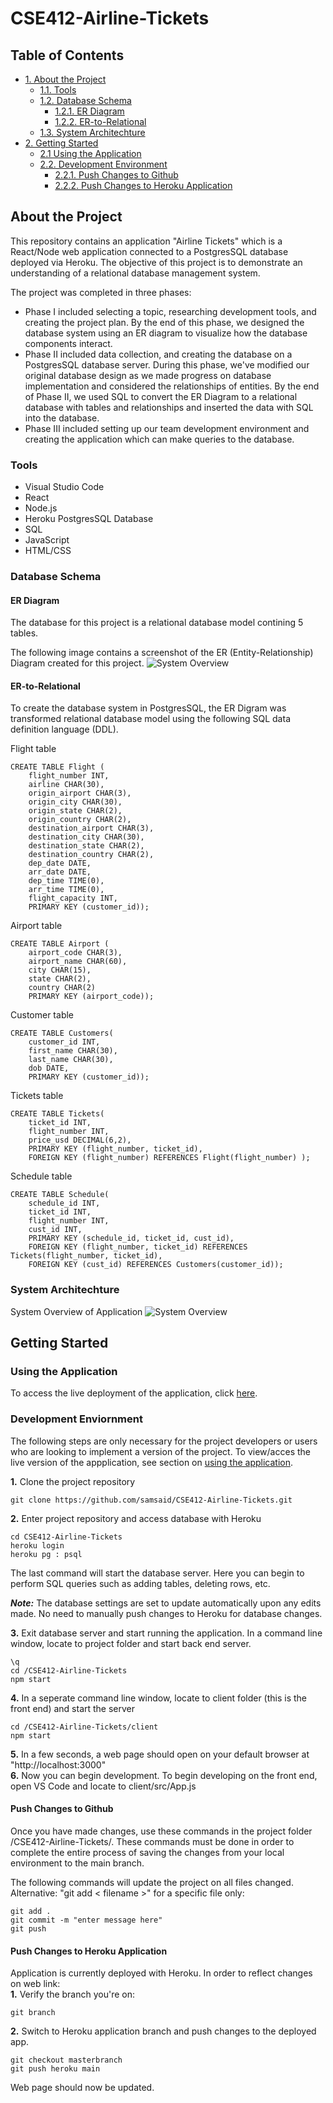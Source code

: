 # CSE412-Airline-Tickets
## Table of Contents  
- [1. About the Project](#about-the-project)
    - [1.1. Tools](#tools)
    - [1.2. Database Schema](#database-schema)
        - [1.2.1. ER Diagram](#er-diagram)
        - [1.2.2. ER-to-Relational](#er-to-relational)
    - [1.3. System Architechture](#system-architechture)
- [2. Getting Started](#getting-started)
    - [2.1 Using the Application](#using-the-application)
    - [2.2. Development Environment](#development-environment)  
        - [2.2.1. Push Changes to Github](#push-changes-to-github)
        - [2.2.2. Push Changes to Heroku Application](#push-changes-to-heroku-application)  
            
## About the Project
This repository contains an application "Airline Tickets" which is a React/Node web application connected to a PostgresSQL database deployed via Heroku. The objective of this project is to demonstrate an understanding of a relational database management system. 

The project was completed in three phases:      

- Phase I included selecting a topic, researching development tools, and creating the project plan. By the end of this phase, we designed the database system using an ER diagram to visualize how the database components interact.     
- Phase II included data collection, and creating the database on a PostgresSQL database server. During this phase, we've modified our original database design as we made progress on database implementation and considered the relationships of entities. By the end of Phase II, we used SQL to convert the ER Diagram to a relational database with tables and relationships and inserted the data with SQL into the database.  
- Phase III included setting up our team development environment and creating the application which can make queries to the database. 

### Tools
- Visual Studio Code
- React
- Node.js
- Heroku PostgresSQL Database
- SQL
- JavaScript
- HTML/CSS
### Database Schema
#### ER Diagram
The database for this project is a relational database model contining 5 tables.  

The following image contains a screenshot of the ER (Entity-Relationship) Diagram created for this project.
![System Overview](/images/er-diagram.png)

#### ER-to-Relational
To create the database system in PostgresSQL, the ER Digram was transformed relational database model using the following SQL data definition language (DDL).  

Flight table
```
CREATE TABLE Flight (
    flight_number INT,
    airline CHAR(30),
    origin_airport CHAR(3),
    origin_city CHAR(30),
    origin_state CHAR(2),
    origin_country CHAR(2),
    destination_airport CHAR(3),
    destination_city CHAR(30),
    destination_state CHAR(2),
    destination_country CHAR(2),
    dep_date DATE,
    arr_date DATE,
    dep_time TIME(0),
    arr_time TIME(0),
    flight_capacity INT,
    PRIMARY KEY (customer_id));
```
Airport table
```
CREATE TABLE Airport (
    airport_code CHAR(3),
    airport_name CHAR(60),
    city CHAR(15),
    state CHAR(2),
    country CHAR(2)
    PRIMARY KEY (airport_code));
```

Customer table
```
CREATE TABLE Customers(
    customer_id INT,
    first_name CHAR(30),
    last_name CHAR(30),
    dob DATE,
    PRIMARY KEY (customer_id));
```
Tickets table
```
CREATE TABLE Tickets(
    ticket_id INT,
    flight_number INT,
    price_usd DECIMAL(6,2),
    PRIMARY KEY (flight_number, ticket_id),
    FOREIGN KEY (flight_number) REFERENCES Flight(flight_number) );
```
Schedule table
```
CREATE TABLE Schedule(
    schedule_id INT,
    ticket_id INT,
    flight_number INT,
    cust_id INT,
    PRIMARY KEY (schedule_id, ticket_id, cust_id),
    FOREIGN KEY (flight_number, ticket_id) REFERENCES Tickets(flight_number, ticket_id),
    FOREIGN KEY (cust_id) REFERENCES Customers(customer_id));
```

### System Architechture
System Overview of Application
![System Overview](/images/system-overview.png)

## Getting Started  
### Using the Application
To access the live deployment of the application, click [here](https://cse-412.herokuapp.com/).  

### Development Enviornment
The following steps are only necessary for the project developers or users who are looking to implement a version of the project. To view/acces the live version of the appplication, see section on [using the application](#using-the-application).

**1.** Clone the project repository 
```
git clone https://github.com/samsaid/CSE412-Airline-Tickets.git
```
**2.** Enter project repository and access database with Heroku
```
cd CSE412-Airline-Tickets
heroku login
heroku pg : psql
```
The last command will start the database server. Here you can begin to perform SQL queries such as adding tables, deleting rows, etc.

***Note:*** The database settings are set to update automatically upon any edits made. No need to manually push changes to Heroku for database changes.  

**3.** Exit database server and start running the application. In a command line window, locate to project folder and start back end server.
```
\q
cd /CSE412-Airline-Tickets
npm start
```
**4.** In a seperate command line window, locate to client folder (this is the front end) and start the server
```
cd /CSE412-Airline-Tickets/client
npm start
```
**5.** In a few seconds, a web page should open on your default browser at "http://localhost:3000"  
**6.** Now you can begin development. To begin developing on the front end, open VS Code and locate to client/src/App.js
#### Push Changes to Github
Once you have made changes, use these commands in the project folder /CSE412-Airline-Tickets/. These commands must be done in order to complete the entire process of saving the changes from your local environment to the main branch.

The following commands will update the project on all files changed. Alternative: "git add < filename >" for a specific file only:
``` 
git add .
git commit -m "enter message here"
git push                        
```
#### Push Changes to Heroku Application  
Application is currently deployed with Heroku. In order to reflect changes on web link:  
**1.** Verify the branch you're on:
```
git branch
```
**2.** Switch to Heroku application branch and push changes to the deployed app.
```
git checkout masterbranch
git push heroku main
```  
Web page should now be updated. 
